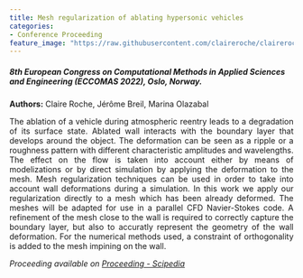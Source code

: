 ```yaml
---
title: Mesh regularization of ablating hypersonic vehicles
categories:
- Conference Proceeding
feature_image: "https://raw.githubusercontent.com/claireroche/claireroche.github.io/main/images/blossoms.png"
---
```


##### 8th European Congress on Computational Methods in Applied Sciences and Engineering (ECCOMAS 2022), Oslo, Norway.
**Authors:** Claire Roche, Jérôme Breil, Marina Olazabal
  
<div style="text-align: justify">
The ablation of a vehicle during atmospheric reentry leads to a degradation of its surface state. Ablated wall interacts with the boundary layer that develops around the object. The deformation can be seen as a ripple or a roughness pattern with different characteristic amplitudes and wavelengths. The effect on the flow is taken into account either by means of modelizations or by direct simulation by applying the deformation to the mesh. Mesh regularization techniques can be used in order to take into account wall deformations during a simulation. In this work we apply our regularization directly to a mesh which has been already deformed. The meshes will be adapted for use in a parallel CFD Navier-Stokes code. A refinement of the mesh close to the wall is required to correctly capture the boundary layer, but also to accuratly represent the geometry of the wall deformation. For the numerical methods used, a constraint of orthogonality is added to the mesh impining on the wall.
</div>

<!-- more -->


_Proceeding available on [Proceeding - Scipedia](https://www.scipedia.com/public/Breil_et_al_2022a)_
